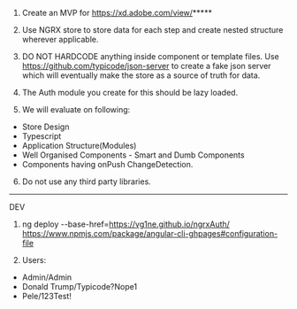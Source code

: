 1. Create an MVP for https://xd.adobe.com/view/*****

2. Use NGRX store to store data for each step and create nested structure wherever applicable.

3. DO NOT HARDCODE anything inside component or template files. 
Use https://github.com/typicode/json-server to create a fake json server which will eventually 
make the store as a source of truth for data.

4. The Auth module you create for this should be lazy loaded.

5. We will evaluate on following:
- Store Design
- Typescript
- Application Structure(Modules)
- Well Organised Components - Smart and Dumb Components
- Components having onPush ChangeDetection.

6. Do not use any third party libraries.
___________________
DEV
1. ng deploy --base-href=https://vg1ne.github.io/ngrxAuth/ 
https://www.npmjs.com/package/angular-cli-ghpages#configuration-file

2. Users:
- Admin/Admin
- Donald Trump/Typicode?Nope1
- Pele/123Test!
